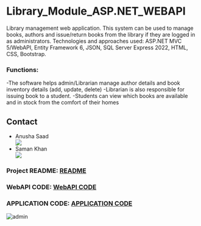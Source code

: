 # Library_Module_ASP.NET_WEBAPI
Library management web application. This system can be used to manage books, authors and issue/return books from the library if they are logged in as administrators. Technologies and approaches used: ASP.NET MVC 5/WebAPI, Entity Framework 6, JSON, SQL Server Express 2022, HTML, CSS, Bootstrap.
### Functions:
-The software helps admin/Librarian manage author details and book inventory details (add, update, delete)
-Librarian is also responsible for issuing book to a student.
-Students can view which books are available and in stock from the comfort of their homes

## Contact
<ul>
  <li>Anusha Saad</li>
   <a href="https://www.linkedin.com/in/anusha-saad-444a891a3/"><img name = "LinkedIn" src = "https://img.shields.io/badge/linkedin-%230077B5.svg?style=for-the-badge&logo=linkedin&logoColor=white"></a>
  <li>Saman Khan</li>
   <a href="https://www.linkedin.com/in/saman-khan-346a84215/"><img name = "LinkedIn" src = "https://img.shields.io/badge/linkedin-%230077B5.svg?style=for-the-badge&logo=linkedin&logoColor=white"></a>
 
</ul>

### Project README: <a href="README.md"/>README</a>
### WebAPI CODE: <a href="libraria_WebAPI/">WebAPI CODE</a>
### APPLICATION CODE: <a href="Librarymodule/">APPLICATION CODE</a>

![admin](https://user-images.githubusercontent.com/62885127/206414851-3149fad8-2fce-4e1b-b377-24899b9785bc.PNG)
